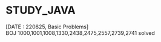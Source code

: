 # STUDY_JAVA

[DATE : 220825, Basic Problems]<br>
BOJ 1000,1001,1008,1330,2438,2475,2557,2739,2741 solved <br>
